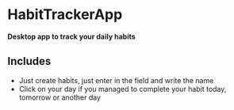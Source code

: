 # HabitTrackerApp
<b>Desktop app to track your daily habits</b>
## Includes
- Just create habits, just enter in the field and write the name
- Click on your day if you managed to complete your habit today, tomorrow or another day
  
##
